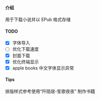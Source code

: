
#### 介绍
用于下载小说并以 EPub 格式存储

#### TODO
- [x] 字体导入
- [ ] 优化下载速度
- [x] 封面下载
- [X] 优化终端显示
- [x] apple books 中文字体显示异常

#### Tips
排版样式参考使用“阡陌居-笙歌夜夜” 制作书籍